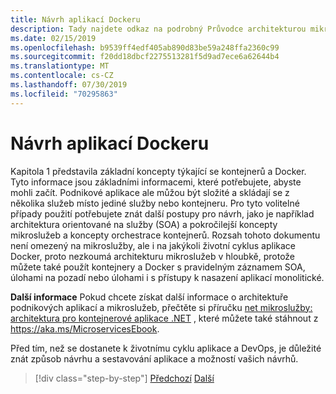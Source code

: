 ```yaml
---
title: Návrh aplikací Dockeru
description: Tady najdete odkaz na podrobný Průvodce architekturou mikroslužeb, protože to je téma, které v této příručce není popsané.
ms.date: 02/15/2019
ms.openlocfilehash: b9539ff4edf405ab890d83be59a248ffa2360c99
ms.sourcegitcommit: f20dd18dbcf2275513281f5d9ad7ece6a62644b4
ms.translationtype: MT
ms.contentlocale: cs-CZ
ms.lasthandoff: 07/30/2019
ms.locfileid: "70295863"
---
```

# <a name="design-docker-applications"></a>Návrh aplikací Dockeru

Kapitola 1 představila základní koncepty týkající se kontejnerů a Docker. Tyto informace jsou základními informacemi, které potřebujete, abyste mohli začít. Podnikové aplikace ale můžou být složité a skládají se z několika služeb místo jediné služby nebo kontejneru. Pro tyto volitelné případy použití potřebujete znát další postupy pro návrh, jako je například architektura orientované na služby (SOA) a pokročilejší koncepty mikroslužeb a koncepty orchestrace kontejnerů. Rozsah tohoto dokumentu není omezený na mikroslužby, ale i na jakýkoli životní cyklus aplikace Docker, proto nezkoumá architekturu mikroslužeb v hloubkě, protože můžete také použít kontejnery a Docker s pravidelným záznamem SOA, úlohami na pozadí nebo úlohami i s přístupy k nasazení aplikací monolitické.

**Další informace** Pokud chcete získat další informace o architektuře podnikových aplikací a mikroslužeb, přečtěte si příručku [net mikroslužby: architektura pro kontejnerové aplikace .NET](../../microservices/index.md) , které můžete také stáhnout z <https://aka.ms/MicroservicesEbook>.

Před tím, než se dostanete k životnímu cyklu aplikace a DevOps, je důležité znát způsob návrhu a sestavování aplikace a možností vašich návrhů.

>[!div class="step-by-step"]
>[Předchozí](index.md)
>[Další](common-container-design-principles.md)
